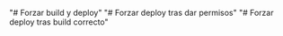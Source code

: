 "# Forzar build y deploy" 
"# Forzar deploy tras dar permisos" 
"# Forzar deploy tras build correcto" 
